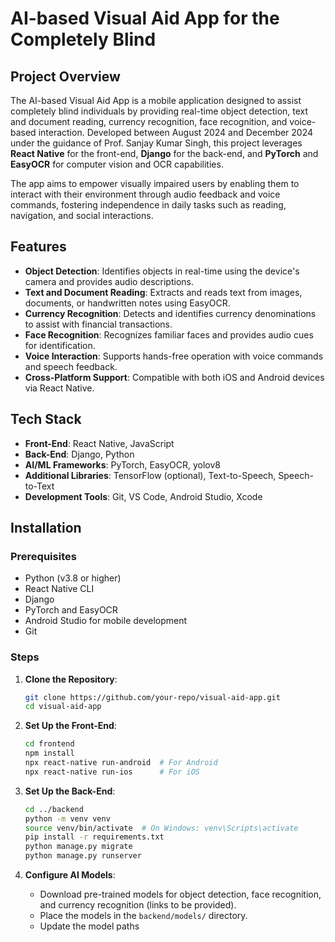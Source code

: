 # AI-based Visual Aid App for the Completely Blind

## Project Overview
The AI-based Visual Aid App is a mobile application designed to assist completely blind individuals by providing real-time object detection, text and document reading, currency recognition, face recognition, and voice-based interaction. Developed between August 2024 and December 2024 under the guidance of Prof. Sanjay Kumar Singh, this project leverages **React Native** for the front-end, **Django** for the back-end, and **PyTorch** and **EasyOCR** for computer vision and OCR capabilities.

The app aims to empower visually impaired users by enabling them to interact with their environment through audio feedback and voice commands, fostering independence in daily tasks such as reading, navigation, and social interactions.

## Features
- **Object Detection**: Identifies objects in real-time using the device's camera and provides audio descriptions.
- **Text and Document Reading**: Extracts and reads text from images, documents, or handwritten notes using EasyOCR.
- **Currency Recognition**: Detects and identifies currency denominations to assist with financial transactions.
- **Face Recognition**: Recognizes familiar faces and provides audio cues for identification.
- **Voice Interaction**: Supports hands-free operation with voice commands and speech feedback.
- **Cross-Platform Support**: Compatible with both iOS and Android devices via React Native.

## Tech Stack
- **Front-End**: React Native, JavaScript
- **Back-End**: Django, Python
- **AI/ML Frameworks**: PyTorch, EasyOCR, yolov8
- **Additional Libraries**: TensorFlow (optional), Text-to-Speech, Speech-to-Text
- **Development Tools**: Git, VS Code, Android Studio, Xcode

## Installation
### Prerequisites
- Python (v3.8 or higher)
- React Native CLI
- Django
- PyTorch and EasyOCR
- Android Studio for mobile development
- Git

### Steps
1. **Clone the Repository**:
   ```bash
   git clone https://github.com/your-repo/visual-aid-app.git
   cd visual-aid-app
   ```

2. **Set Up the Front-End**:
   ```bash
   cd frontend
   npm install
   npx react-native run-android  # For Android
   npx react-native run-ios      # For iOS
   ```

3. **Set Up the Back-End**:
   ```bash
   cd ../backend
   python -m venv venv
   source venv/bin/activate  # On Windows: venv\Scripts\activate
   pip install -r requirements.txt
   python manage.py migrate
   python manage.py runserver
   ```

4. **Configure AI Models**:
   - Download pre-trained models for object detection, face recognition, and currency recognition (links to be provided).
   - Place the models in the `backend/models/` directory.
   - Update the model paths
